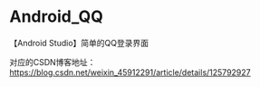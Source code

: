 # Android_QQ
 【Android Studio】简单的QQ登录界面

对应的CSDN博客地址：https://blog.csdn.net/weixin_45912291/article/details/125792927
